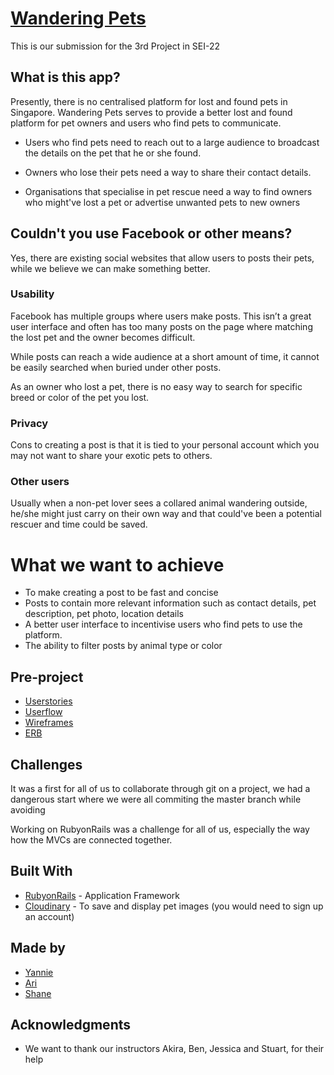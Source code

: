 # [Wandering Pets](https://wandering-pets.herokuapp.com/)

This is our submission for the 3rd Project in SEI-22

## What is this app?

Presently, there is no centralised platform for lost and found pets in Singapore. 
Wandering Pets serves to provide a better lost and found platform for pet owners and users who find pets to communicate.

* Users who find pets need to reach out to a large audience to broadcast the details on the pet that he or she found.

* Owners who lose their pets need a way to share their contact details.

* Organisations that specialise in pet rescue need a way to find owners who might've lost a pet or advertise unwanted pets to new owners

## Couldn't you use Facebook or other means?

Yes, there are existing social websites that allow users to posts their pets, while we believe we can make something better.

### Usability

Facebook has multiple groups where users make posts. This isn’t a great user interface and often has too many posts on the page where matching the lost pet and the owner becomes difficult.

While posts can reach a wide audience at a short amount of time, it cannot be easily searched when buried under other posts.

As an owner who lost a pet, there is no easy way to search for specific breed or color of the pet you lost.

### Privacy

Cons to creating a post is that it is tied to your personal account which you may not want to share your exotic pets to others.

### Other users

Usually when a non-pet lover sees a collared animal wandering outside, he/she might just carry on their own way and that could've
been a potential rescuer and time could be saved.


# What we want to achieve

* To make creating a post to be fast and concise
* Posts to contain more relevant information such as contact details, pet description, pet photo, location details
* A better user interface to incentivise users who find pets to use the platform.
* The ability to filter posts by animal type or color

## Pre-project
* [Userstories](https://github.com/arindamc14/Unit3-Project/blob/master/pre-project/user-story.txt)
* [Userflow](https://github.com/arindamc14/Unit3-Project/blob/master/pre-project/GA-project-3-userflow.pdf)
* [Wireframes](https://github.com/arindamc14/Unit3-Project/blob/master/pre-project/Project-3-wireframe-b.pdf)
* [ERB](https://github.com/arindamc14/Unit3-Project/blob/master/pre-project/Unit-3-Project.pdf)

## Challenges
It was a first for all of us to collaborate through git on a project, we had a dangerous start where we were all commiting the master branch while avoiding

Working on RubyonRails was a challenge for all of us, especially the way how the MVCs are connected together.

## Built With

* [RubyonRails](https://guides.rubyonrails.org/) - Application Framework
* [Cloudinary](https://cloudinary.com/documentation) - To save and display pet images (you would need to sign up an account)

## Made by 

* [Yannie](https://github.com/yannieyeung)
* [Ari](https://github.com/arindamc14)
* [Shane](https://github.com/ReadyHash)

## Acknowledgments

* We want to thank our instructors Akira, Ben, Jessica and Stuart, for their help
